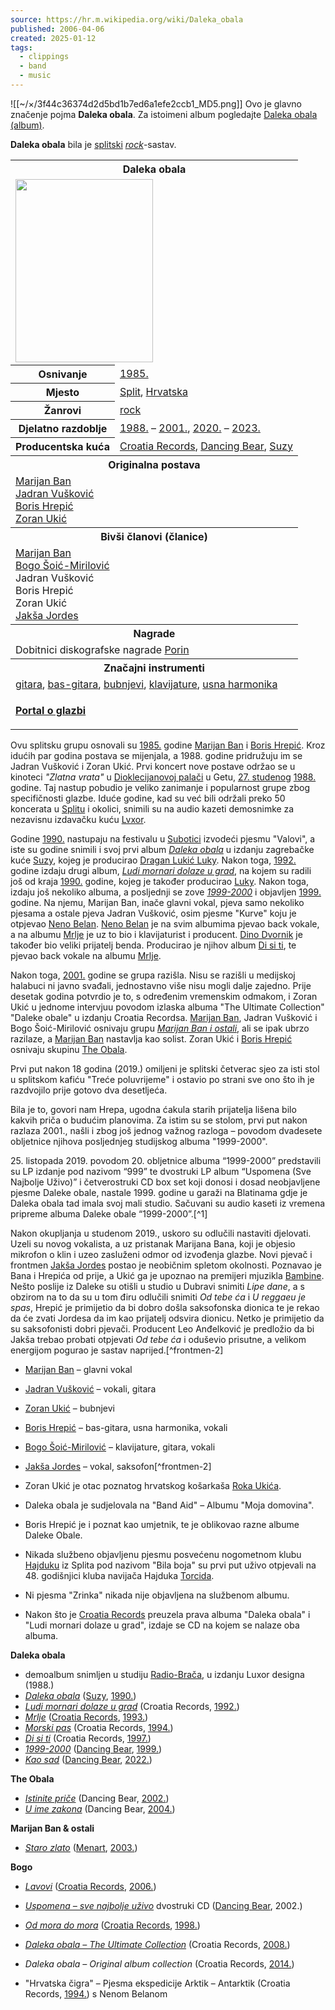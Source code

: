 ```yaml
---
source: https://hr.m.wikipedia.org/wiki/Daleka_obala
published: 2006-04-06
created: 2025-01-12
tags:
  - clippings
  - band
  - music
---
```

![[~/×/3f44c36374d2d5bd1b7ed6a1efe2ccb1_MD5.png]] Ovo je glavno značenje pojma **Daleka obala**. Za istoimeni album pogledajte [Daleka obala (album)](https://hr.m.wikipedia.org/wiki/Daleka_obala_\(album\) "Daleka obala (album)").

**Daleka obala** bila je [splitski](https://hr.m.wikipedia.org/wiki/Split "Split") *[rock](https://hr.m.wikipedia.org/wiki/Rock_glazba "Rock glazba")*\-sastav.

<table><tbody><tr><th colspan="2">Daleka obala</th></tr><tr><td colspan="2"><span><a href="https://hr.m.wikipedia.org/wiki/Datoteka:Marijan_Ban_0607.jpg"><img src="https://upload.wikimedia.org/wikipedia/commons/thumb/3/33/Marijan_Ban_0607.jpg/220px-Marijan_Ban_0607.jpg" width="220" height="293"></a></span></td></tr><tr><th scope="row">Osnivanje</th><td><a href="https://hr.m.wikipedia.org/wiki/Glazba_u_1985.">1985.</a></td></tr><tr><th scope="row">Mjesto</th><td><a href="https://hr.m.wikipedia.org/wiki/Split">Split</a>, <a href="https://hr.m.wikipedia.org/wiki/Hrvatska">Hrvatska</a></td></tr><tr><th scope="row">Žanrovi</th><td><a href="https://hr.m.wikipedia.org/wiki/Rock">rock</a></td></tr><tr><th scope="row">Djelatno razdoblje</th><td><a href="https://hr.m.wikipedia.org/wiki/Glazba_u_1988.">1988.</a> – <a href="https://hr.m.wikipedia.org/wiki/Glazba_u_2001.">2001.</a>, <a href="https://hr.m.wikipedia.org/wiki/Glazba_u_2020.">2020.</a> – <a href="https://hr.m.wikipedia.org/w/index.php?title=Glazba_u_2023.&amp;action=edit&amp;redlink=1">2023.</a></td></tr><tr><th scope="row">Producentska kuća</th><td><a href="https://hr.m.wikipedia.org/wiki/Croatia_Records">Croatia Records</a>, <a href="https://hr.m.wikipedia.org/wiki/Dancing_Bear">Dancing Bear</a>, <a href="https://hr.m.wikipedia.org/wiki/Suzy_Records">Suzy</a></td></tr><tr><th colspan="2">Originalna postava</th></tr><tr><td colspan="2"><a href="https://hr.m.wikipedia.org/wiki/Marijan_Ban">Marijan Ban</a><br><a href="https://hr.m.wikipedia.org/w/index.php?title=Jadran_Vu%C5%A1kovi%C4%87&amp;action=edit&amp;redlink=1">Jadran Vušković</a><br><a href="https://hr.m.wikipedia.org/wiki/Boris_Hrepi%C4%87">Boris Hrepić</a><br><a href="https://hr.m.wikipedia.org/w/index.php?title=Zoran_Uki%C4%87&amp;action=edit&amp;redlink=1">Zoran Ukić</a></td></tr><tr><th colspan="2">Bivši članovi (članice)</th></tr><tr><td colspan="2"><a href="https://hr.m.wikipedia.org/wiki/Marijan_Ban">Marijan Ban</a><br><a href="https://hr.m.wikipedia.org/w/index.php?title=Bogo_%C5%A0oi%C4%87-Mirilovi%C4%87&amp;action=edit&amp;redlink=1">Bogo Šoić-Mirilović</a><br>Jadran Vušković<br>Boris Hrepić<br>Zoran Ukić<br><a href="https://hr.m.wikipedia.org/wiki/Jak%C5%A1a_Jordes">Jakša Jordes</a></td></tr><tr><th colspan="2">Nagrade</th></tr><tr><td colspan="2">Dobitnici diskografske nagrade <a href="https://hr.m.wikipedia.org/wiki/Porin_(nagrada)">Porin</a></td></tr><tr><th colspan="2">Značajni instrumenti</th></tr><tr><td colspan="2"><a href="https://hr.m.wikipedia.org/wiki/Gitara">gitara</a>, <a href="https://hr.m.wikipedia.org/wiki/Bas-gitara">bas-gitara</a>, <a href="https://hr.m.wikipedia.org/wiki/Bubnjevi">bubnjevi</a>, <a href="https://hr.m.wikipedia.org/wiki/Klavijature">klavijature</a>, <a href="https://hr.m.wikipedia.org/wiki/Usna_harmonika">usna harmonika</a></td></tr><tr><td colspan="2"><div><p><b><a href="https://hr.m.wikipedia.org/wiki/Portal:Glazba">Portal o glazbi</a></b></p></div></td></tr></tbody></table>

Ovu splitsku grupu osnovali su [1985.](https://hr.m.wikipedia.org/wiki/1985. "1985.") godine [Marijan Ban](https://hr.m.wikipedia.org/wiki/Marijan_Ban "Marijan Ban") i [Boris Hrepić](https://hr.m.wikipedia.org/wiki/Boris_Hrepi%C4%87 "Boris Hrepić"). Kroz idućih par godina postava se mijenjala, a 1988. godine pridružuju im se Jadran Vušković i Zoran Ukić. Prvi koncert nove postave održao se u kinoteci *"Zlatna vrata"* u [Dioklecijanovoj palači](https://hr.m.wikipedia.org/wiki/Dioklecijanova_pala%C4%8Da "Dioklecijanova palača") u Getu, [27\. studenog](https://hr.m.wikipedia.org/wiki/27._studenog "27. studenog") [1988.](https://hr.m.wikipedia.org/wiki/1988. "1988.") godine. Taj nastup pobudio je veliko zanimanje i popularnost grupe zbog specifičnosti glazbe. Iduće godine, kad su već bili održali preko 50 koncerata u [Splitu](https://hr.m.wikipedia.org/wiki/Split "Split") i okolici, snimili su na audio kazeti demosnimke za nezavisnu izdavačku kuću [Lvxor](https://hr.m.wikipedia.org/wiki/Edicija_Lvxor_Design "Edicija Lvxor Design").

Godine [1990.](https://hr.m.wikipedia.org/wiki/1990. "1990.") nastupaju na festivalu u [Subotici](https://hr.m.wikipedia.org/wiki/Subotica "Subotica") izvodeći pjesmu "Valovi", a iste su godine snimili i svoj prvi album *[Daleka obala](https://hr.m.wikipedia.org/wiki/Daleka_obala_\(album\) "Daleka obala (album)")* u izdanju zagrebačke kuće [Suzy](https://hr.m.wikipedia.org/wiki/Suzy_Records "Suzy Records"), kojeg je producirao [Dragan Lukić Luky](https://hr.m.wikipedia.org/wiki/Dragan_Luki%C4%87_Luky "Dragan Lukić Luky"). Nakon toga, [1992.](https://hr.m.wikipedia.org/wiki/1992. "1992.") godine izdaju drugi album, *[Ludi mornari dolaze u grad](https://hr.m.wikipedia.org/wiki/Ludi_mornari_dolaze_u_grad "Ludi mornari dolaze u grad")*, na kojem su radili još od kraja [1990.](https://hr.m.wikipedia.org/wiki/1990. "1990.") godine, kojeg je također producirao [Luky](https://hr.m.wikipedia.org/wiki/Dragan_Luki%C4%87_Luky "Dragan Lukić Luky"). Nakon toga, izdaju još nekoliko albuma, a posljednji se zove *[1999-2000](https://hr.m.wikipedia.org/wiki/1999-2000 "1999-2000")* i objavljen [1999.](https://hr.m.wikipedia.org/wiki/1999. "1999.") godine. Na njemu, Marijan Ban, inače glavni vokal, pjeva samo nekoliko pjesama a ostale pjeva Jadran Vušković, osim pjesme "Kurve" koju je otpjevao [Neno Belan](https://hr.m.wikipedia.org/wiki/Neno_Belan "Neno Belan"). [Neno Belan](https://hr.m.wikipedia.org/wiki/Neno_Belan "Neno Belan") je na svim albumima pjevao back vokale, a na albumu [Mrlje](https://hr.m.wikipedia.org/wiki/Mrlje "Mrlje") je uz to bio i klavijaturist i producent. [Dino Dvornik](https://hr.m.wikipedia.org/wiki/Dino_Dvornik "Dino Dvornik") je također bio veliki prijatelj benda. Producirao je njihov album [Di si ti](https://hr.m.wikipedia.org/wiki/Di_si_ti "Di si ti"), te pjevao back vokale na albumu [Mrlje](https://hr.m.wikipedia.org/wiki/Mrlje "Mrlje").

Nakon toga, [2001.](https://hr.m.wikipedia.org/wiki/2001. "2001.") godine se grupa razišla. Nisu se razišli u medijskoj halabuci ni javno svađali, jednostavno više nisu mogli dalje zajedno. Prije desetak godina potvrdio je to, s određenim vremenskim odmakom, i Zoran Ukić u jednome intervjuu povodom izlaska albuma "The Ultimate Collection" "Daleke obale" u izdanju Croatia Recordsa. [Marijan Ban](https://hr.m.wikipedia.org/wiki/Marijan_Ban "Marijan Ban"), Jadran Vušković i Bogo Šoić-Mirilović osnivaju grupu *[Marijan Ban i ostali](https://hr.m.wikipedia.org/w/index.php?title=Marijan_Ban_i_ostali&action=edit&redlink=1 "Marijan Ban i ostali (stranica ne postoji)")*, ali se ipak ubrzo razilaze, a [Marijan Ban](https://hr.m.wikipedia.org/wiki/Marijan_Ban "Marijan Ban") nastavlja kao solist. Zoran Ukić i [Boris Hrepić](https://hr.m.wikipedia.org/wiki/Boris_Hrepi%C4%87 "Boris Hrepić") osnivaju skupinu [The Obala](https://hr.m.wikipedia.org/wiki/The_Obala "The Obala").

Prvi put nakon 18 godina (2019.) omiljeni je splitski četverac sjeo za isti stol u splitskom kafiću "Treće poluvrijeme" i ostavio po strani sve ono što ih je razdvojilo prije gotovo dva desetljeća.

Bila je to, govori nam Hrepa, ugodna ćakula starih prijatelja lišena bilo kakvih priča o budućim planovima. Za istim su se stolom, prvi put nakon razlaza 2001., našli i zbog još jednog važnog razloga – povodom dvadesete obljetnice njihova posljednjeg studijskog albuma "1999-2000".

25\. listopada 2019. povodom 20. obljetnice albuma “1999-2000” predstavili su LP izdanje pod nazivom “999” te dvostruki LP album “Uspomena (Sve Najbolje Uživo)” i četverostruki CD box set koji donosi i dosad neobjavljene pjesme Daleke obale, nastale 1999. godine u garaži na Blatinama gdje je Daleka obala tad imala svoj mali studio. Sačuvani su audio kaseti iz vremena pripreme albuma Daleke obale “1999-2000”.[^1]

Nakon okupljanja u studenom 2019., uskoro su odlučili nastaviti djelovati. Uzeli su novog vokalista, a uz pristanak Marijana Bana, koji je objesio mikrofon o klin i uzeo zasluženi odmor od izvođenja glazbe. Novi pjevač i frontmen [Jakša Jordes](https://hr.m.wikipedia.org/wiki/Jak%C5%A1a_Jordes "Jakša Jordes") postao je neobičnim spletom okolnosti. Poznavao je Bana i Hrepića od prije, a Ukić ga je upoznao na premijeri mjuzikla [Bambine](https://hr.m.wikipedia.org/wiki/Bambina_\(mjuzikl\) "Bambina (mjuzikl)"). Nešto poslije iz Daleke su otišli u studio u Dubravi snimiti *Lipe dane*, a s obzirom na to da su u tom điru odlučili snimiti *Od tebe ća* i *U reggaeu je spas*, Hrepić je primijetio da bi dobro došla saksofonska dionica te je rekao da će zvati Jordesa da im kao prijatelj odsvira dionicu. Netko je primijetio da su saksofonisti dobri pjevači. Producent Leo Anđelković je predložio da bi Jakša trebao probati otpjevati *Od tebe ća* i oduševio prisutne, a velikom energijom pogurao je sastav naprijed.[^frontmen-2]

- [Marijan Ban](https://hr.m.wikipedia.org/wiki/Marijan_Ban "Marijan Ban") – glavni vokal
- [Jadran Vušković](https://hr.m.wikipedia.org/w/index.php?title=Jadran_Vu%C5%A1kovi%C4%87&action=edit&redlink=1 "Jadran Vušković (stranica ne postoji)") – vokali, gitara
- [Zoran Ukić](https://hr.m.wikipedia.org/w/index.php?title=Zoran_Uki%C4%87&action=edit&redlink=1 "Zoran Ukić (stranica ne postoji)") – bubnjevi
- [Boris Hrepić](https://hr.m.wikipedia.org/wiki/Boris_Hrepi%C4%87 "Boris Hrepić") – bas-gitara, usna harmonika, vokali
- [Bogo Šoić-Mirilović](https://hr.m.wikipedia.org/w/index.php?title=Bogo_%C5%A0oi%C4%87-Mirilovi%C4%87&action=edit&redlink=1 "Bogo Šoić-Mirilović (stranica ne postoji)") – klavijature, gitara, vokali
- [Jakša Jordes](https://hr.m.wikipedia.org/wiki/Jak%C5%A1a_Jordes "Jakša Jordes") – vokal, saksofon[^frontmen-2]

- Zoran Ukić je otac poznatog hrvatskog košarkaša [Roka Ukića](https://hr.m.wikipedia.org/wiki/Roko_Uki%C4%87 "Roko Ukić").
- Daleka obala je sudjelovala na "Band Aid" – Albumu "Moja domovina".
- Boris Hrepić je i poznat kao umjetnik, te je oblikovao razne albume Daleke Obale.
- Nikada službeno objavljenu pjesmu posvećenu nogometnom klubu [Hajduku](https://hr.m.wikipedia.org/wiki/Hajduk_Split "Hajduk Split") iz Splita pod nazivom "Bila boja" su prvi put uživo otpjevali na 48. godišnjici kluba navijača Hajduka [Torcida](https://hr.m.wikipedia.org/wiki/Torcida "Torcida").
- Ni pjesma "Zrinka" nikada nije objavljena na službenom albumu.
- Nakon što je [Croatia Records](https://hr.m.wikipedia.org/wiki/Croatia_Records "Croatia Records") preuzela prava albuma "Daleka obala" i "Ludi mornari dolaze u grad", izdaje se CD na kojem se nalaze oba albuma.

**Daleka obala**

- demoalbum snimljen u studiju [Radio-Brača](https://hr.m.wikipedia.org/wiki/Radio_Bra%C4%8D "Radio Brač"), u izdanju Luxor designa (1988.)
- *[Daleka obala](https://hr.m.wikipedia.org/wiki/Daleka_obala_\(album\) "Daleka obala (album)")* ([Suzy](https://hr.m.wikipedia.org/wiki/Suzy_Records "Suzy Records"), [1990.](https://hr.m.wikipedia.org/wiki/1990. "1990."))
- *[Ludi mornari dolaze u grad](https://hr.m.wikipedia.org/wiki/Ludi_mornari_dolaze_u_grad "Ludi mornari dolaze u grad")* (Croatia Records, [1992.](https://hr.m.wikipedia.org/wiki/1992. "1992."))
- *[Mrlje](https://hr.m.wikipedia.org/wiki/Mrlje "Mrlje")* ([Croatia Records](https://hr.m.wikipedia.org/wiki/Croatia_Records "Croatia Records"), [1993.](https://hr.m.wikipedia.org/wiki/1993. "1993."))
- *[Morski pas](https://hr.m.wikipedia.org/wiki/Morski_pas_\(album\) "Morski pas (album)")* (Croatia Records, [1994.](https://hr.m.wikipedia.org/wiki/1994. "1994."))
- *[Di si ti](https://hr.m.wikipedia.org/wiki/Di_si_ti "Di si ti")* (Croatia Records, [1997.](https://hr.m.wikipedia.org/wiki/1997. "1997."))
- *[1999-2000](https://hr.m.wikipedia.org/wiki/1999-2000 "1999-2000")* ([Dancing Bear](https://hr.m.wikipedia.org/wiki/Dancing_Bear "Dancing Bear"), [1999.](https://hr.m.wikipedia.org/wiki/1999. "1999."))
- *[Kao sad](https://hr.m.wikipedia.org/w/index.php?title=Kao_sad&action=edit&redlink=1 "Kao sad (stranica ne postoji)")* ([Dancing Bear](https://hr.m.wikipedia.org/wiki/Dancing_Bear "Dancing Bear"), [2022.](https://hr.m.wikipedia.org/wiki/2022. "2022."))

**The Obala**

- *[Istinite priče](https://hr.m.wikipedia.org/wiki/Istinite_pri%C4%8De "Istinite priče")* (Dancing Bear, [2002.](https://hr.m.wikipedia.org/wiki/2002. "2002."))
- *[U ime zakona](https://hr.m.wikipedia.org/wiki/U_ime_zakona "U ime zakona")* (Dancing Bear, [2004.](https://hr.m.wikipedia.org/wiki/2004. "2004."))

**Marijan Ban & ostali**

- *[Staro zlato](https://hr.m.wikipedia.org/wiki/Staro_zlato "Staro zlato")* ([Menart](https://hr.m.wikipedia.org/wiki/Menart "Menart"), [2003.](https://hr.m.wikipedia.org/wiki/2003. "2003."))

**Bogo**

- *[Lavovi](https://hr.m.wikipedia.org/wiki/Lavovi "Lavovi")* ([Croatia Records](https://hr.m.wikipedia.org/wiki/Croatia_Records "Croatia Records"), [2006.](https://hr.m.wikipedia.org/wiki/2006. "2006."))

- *[Uspomena – sve najbolje uživo](https://hr.m.wikipedia.org/wiki/Uspomena_%E2%80%93_sve_najbolje_u%C5%BEivo "Uspomena – sve najbolje uživo")* dvostruki CD ([Dancing Bear](https://hr.m.wikipedia.org/wiki/Dancing_Bear "Dancing Bear"), 2002.)

- *[Od mora do mora](https://hr.m.wikipedia.org/wiki/Od_mora_do_mora "Od mora do mora")* ([Croatia Records](https://hr.m.wikipedia.org/wiki/Croatia_Records "Croatia Records"), [1998.](https://hr.m.wikipedia.org/wiki/1998. "1998."))
- *[Daleka obala – The Ultimate Collection](https://hr.m.wikipedia.org/wiki/Daleka_obala_%E2%80%93_The_Ultimate_Collection "Daleka obala – The Ultimate Collection")* (Croatia Records, [2008.](https://hr.m.wikipedia.org/wiki/2008. "2008."))
- *Daleka obala – Original album collection* (Croatia Records, [2014.](https://hr.m.wikipedia.org/wiki/2014. "2014."))

- "Hrvatska čigra" – Pjesma ekspedicije Arktik – Antarktik (Croatia Records, [1994.](https://hr.m.wikipedia.org/wiki/1994. "1994.")) s Nenom Belanom